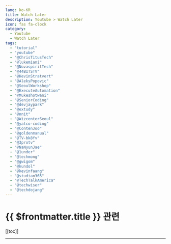 ```yaml
---
lang: ko-KR
title: Watch Later
description: Youtube > Watch Later
icon: fas fa-clock
category:
  - Youtube
  - Watch Later
tags:
  - "tutorial"
  - "youtube"
  - "@ChrisTitusTech"
  - "@lukemiani"
  - "@NovaspiritTech"
  - "@44BITSTV"
  - "@KevinStratvert"
  - "@AleksPopovic"
  - "@SeoulWorkshop"
  - "@ExecuteAutomation"
  - "@Mukeshotwani"
  - "@SeniorCoding"
  - "@devjaypark"
  - "@extudy"
  - "@nnit"
  - "@WizcenterSeoul"
  - "@yalco-coding"
  - "@ContenJoo"
  - "@goldenmanual"
  - "@TV-bk8fv"
  - "@3protv"
  - "@NaNyunJae"
  - "@1under"
  - "@techmong"
  - "@gwigom"
  - "@kundol"
  - "@kevinfaang"
  - "@studian365"
  - "@TechTalkAmerica"
  - "@techwiser"
  - "@techdojang"
---
```


# {{ $frontmatter.title }} 관련

[[toc]]

---

<MyYouTubeItems jsonName="yu-ChrisTitusTech" /><!-- Chris Titus Tech -->
<MyYouTubeItems jsonName="yu-snazzy"/><!-- Snazzy Labs -->
<MyYouTubeItems jsonName="yu-KevinStratvert" /><!-- Kevin Stratvert -->
<MyYouTubeItems jsonName="yu-AleksPopovic" /><!-- Aleks Popovic -->
<MyYouTubeItems jsonName="yu-SeoulWorkshop" /><!-- Seoul Workshop -->
<MyYouTubeItems jsonName="yu-ExecuteAutomation" /><!-- Execute Automation -->
<MyYouTubeItems jsonName="yu-Mukeshotwani" /><!-- Mukesh otwani -->
<MyYouTubeItems jsonName="yu-SeniorCoding" /><!-- @시코 - 시니어코딩 -->
<MyYouTubeItems jsonName="yu-devjaypark" /><!-- 박재호 -->
<MyYouTubeItems jsonName="yu-extudy" /><!-- 두목넷 익스터디 -->
<MyYouTubeItems jsonName="yu-nnit" /><!-- 누나IT -->
<MyYouTubeItems jsonName="yu-WizcenterSeoul" /><!-- SEOUL G-캠프 -->
<MyYouTubeItems jsonName="yu-yalco-coding" /><!-- 얄팍한 코딩사전 -->
<MyYouTubeItems jsonName="yu-ContenJoo" /><!-- 콘텐주 -->
<MyYouTubeItems jsonName="yu-TV-bk8fv" /><!-- 김노무사 -->
<MyYouTubeItems jsonName="yu-NaNyunJae" /><!-- 남중구의 IT강의 -->
<MyYouTubeItems jsonName="yu-techmong" /><!-- 테크몽 Techmong -->
<MyYouTubeItems jsonName="yu-kundol" /><!-- 큰돌의터전 -->
<MyYouTubeItems jsonName="yu-kevinfaang" /><!-- Kevin Fang -->
<MyYouTubeItems jsonName="yu-TechTalkAmerica" /><!-- Tech Talk America -->
<MyYouTubeItems jsonName="yu-techwiser" /><!-- TechWiser -->
<MyYouTubeItems jsonName="yu-techdojang" /><!-- 테크도장 -->
<MyYouTubeItems jsonName="yu-kimpalbok" /><!-- 김팔복TV -->
<MyYouTubeItems jsonName="yu-googyosoo" /><!-- 구교수 TV -->
<MyYouTubeItems jsonName="yu-thefrankring" /><!-- Frank Ring -->

<TagLinks />

[yu-linkedinlearning]: https://www.youtube.com/@linkedinlearning
[yu-windowandroid]: https://www.youtube.com/@windowandroid
[yu-rj-code-advance-en]: https://www.youtube.com/@RJCodeAdvanceEN
[yu-user-fp8lc6ju1n]: https://www.youtube.com/@user-fp8lc6ju1n
[yu-dev_jeongdaeri]: https://www.youtube.com/@dev_jeongdaeri
[yu-tadaspetra]: https://www.youtube.com/@tadaspetra
[yu-selfhosted]: https://www.youtube.com/@selfhosted
[yu-gorandev]: https://www.youtube.com/@gorandev
[yu-build-apps-w-paulo]: https://www.youtube.com/@BuildAppsWithPaulo
[yu-seefromfar143]: https://www.youtube.com/@seefromfar143
[yu-soja0524]: https://www.youtube.com/@soja0524
[yu-codingwithusman7]: https://www.youtube.com/@codingwithusman7
[yu-user-nq5st4fy5n]: https://www.youtube.com/@user-nq5st4fy5n
[yu-alexandrugutan7587]: https://www.youtube.com/@alexandrugutan7587
[yu-wizcenter-seoul]: https://www.youtube.com/@WizcenterSeoul
[yu-na-nyun-jae]: https://www.youtube.com/@NaNyunJae
[yu-code-w-steve]: https://www.youtube.com/@CodeWithSteve
[yu-boston-react]: https://www.youtube.com/@bostonreact9402
[yu-user-nf9gd7uz9s]: https://www.youtube.com/@user-nf9gd7uz9s
[yu-kossiecoder]: https://www.youtube.com/@kossiecoder
[yu-feconfkorea]: https://www.youtube.com/@feconfkorea
[yu-hallden]: https://www.youtube.com/@Hallden_
[yu-kossiecoder]: https://www.youtube.com/@kossiecoder
[yu-freddingo33]: https://www.youtube.com/@freddingo33
[yu-user-uv5hp3lh4k]: https://www.youtube.com/@user-uv5hp3lh4ks
[yu-devopskorea4426]: https://www.youtube.com/@devopskorea4426
[yu-theswiftdevelopers1301]: https://www.youtube.com/@theswiftdevelopers1301
[yu-gergoooooooooooooooo]: https://www.youtube.com/@gergoooooooooooooooo
[yu-learncodeacademy]: https://www.youtube.com/@learncodeacademy
[yu-user-wo1ft8xx3y]: https://www.youtube.com/@user-wo1ft8xx3y
[yu-learnby-bhanu]: https://www.youtube.com/@learnbybhanu
[yu-edvin-syse]: https://www.youtube.com/@MrEdvinsyse
[yu-antoniolg28]: https://www.youtube.com/@antoniolg28
[yu-user-fm4nl5vr1v]: https://www.youtube.com/@user-fm4nl5vr1v
[yu-user-jb1yn4ve5p]: https://www.youtube.com/@user-jb1yn4ve5p
[yu-cat-technology]: https://www.youtube.com/@Renewedcart
[yu-gis-donwell]: https://www.youtube.com/@GISdonwell
[yu-user-mq5ph1ct8y]: https://www.youtube.com/@user-mq5ph1ct8y
[yu-priyatalkstech6534]: https://www.youtube.com/@priyatalkstech6534
[yu-coder-journey]: https://www.youtube.com/@Coderjourney
[yu-user-ls2vk8ic9v]: https://www.youtube.com/@user-ls2vk8ic9v
[yu-nathaniel-jordon]: https://www.youtube.com/@NathanielJordon
